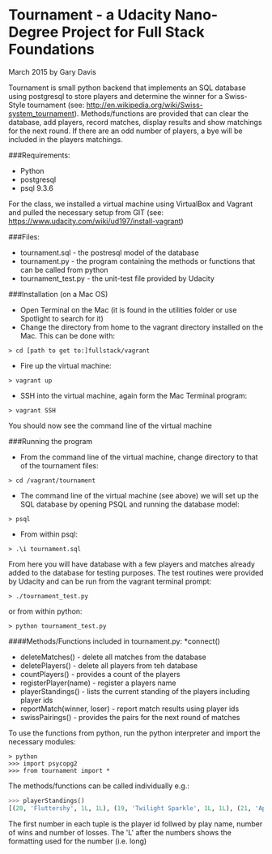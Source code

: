 # Tournament - a Udacity Nano-Degree Project for Full Stack Foundations
March 2015 by Gary Davis

Tournament is small python backend that implements an SQL database using postgresql to store players and determine the winner for a Swiss-Style tournament (see: http://en.wikipedia.org/wiki/Swiss-system_tournament).  Methods/functions are provided that can clear the database, add players, record matches, display results and show matchings for the next round.  If there are an odd number of players, a bye will be included in the players matchings.

###Requirements:
* Python
* postgresql
* psql 9.3.6

For the class, we installed a virtual machine using VirtualBox and Vagrant and pulled the necessary setup from GIT (see: https://www.udacity.com/wiki/ud197/install-vagrant)

###Files:
* tournament.sql - the postresql model of the database
* tournament.py - the program containing the methods or functions that can be called from python
* tournament_test.py - the unit-test file provided by Udacity

###Installation (on a Mac OS)
* Open Terminal on the Mac (it is found in the utilities folder or use Spotlight to search for it)
* Change the directory from home to the vagrant directory installed on the Mac.  This can be done with:
```ShellSession
> cd [path to get to:]fullstack/vagrant  
```
* Fire up the virtual machine: 
```ShellSession 
> vagrant up
```  
* SSH into the virtual machine, again form the Mac Terminal program: 
```ShellSession 
> vagrant SSH  
```
  You should now see the command line of the virtual machine


###Running the program

* From the command line of the virtual machine, change directory to that of the tournament files:
```ShellSession
> cd /vagrant/tournament
```
* The command line of the virtual machine (see above) we will set up the SQL database by opening PSQL and running the database model:  
```ShellSession
> psql  
```
* From within psql:
``` 
> .\i tournament.sql
```

From here you will have database with a few players and matches already added to the database for testing purposes. 
The test routines were provided by Udacity and can be run from the vagrant terminal prompt:
```ShellSession
> ./tournament_test.py
```
or from within python:
```ShellSession
> python tournament_test.py
```
####Methods/Functions included in tournament.py:
*connect()
* deleteMatches() - delete all matches from the database
* deletePlayers() - delete all players from teh database
* countPlayers() - provides a count of the players
* registerPlayer(name) - register a players name
* playerStandings() - lists the current standing of the players including player ids
* reportMatch(winner, loser) - report match results using player ids
* swissPairings() - provides the pairs for the next round of matches

To use the functions from python, run the python interpreter and import the necessary modules:
```ShellSession
> python
>>> import psycopg2
>>> from tournament import *
```
The methods/functions can be called individually e.g.:
```python
>>> playerStandings()
[(20, 'Fluttershy', 1L, 1L), (19, 'Twilight Sparkle', 1L, 1L), (21, 'Applejack', 0L, 1L), (22, 'Pinkie Pie', 0L, 1L)]
```
The first number in each tuple is the player id follwed by play name, number of wins and number of losses.  The 'L' after the numbers shows the formatting used for the number (i.e. long)



